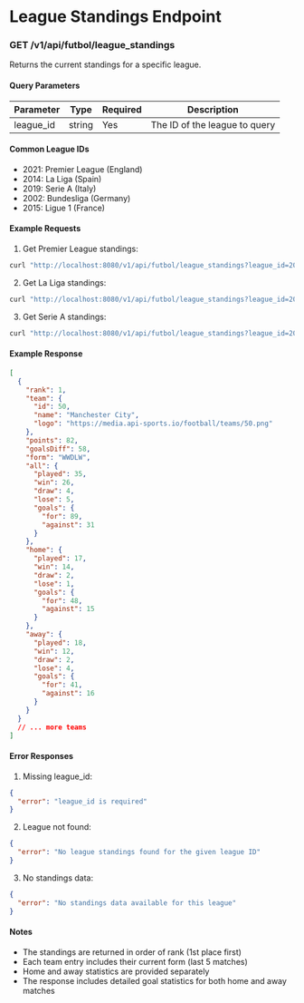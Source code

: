 # League Standings Endpoint

### GET /v1/api/futbol/league_standings

Returns the current standings for a specific league.

#### Query Parameters

| Parameter | Type   | Required | Description                   |
| --------- | ------ | -------- | ----------------------------- |
| league_id | string | Yes      | The ID of the league to query |

#### Common League IDs

- 2021: Premier League (England)
- 2014: La Liga (Spain)
- 2019: Serie A (Italy)
- 2002: Bundesliga (Germany)
- 2015: Ligue 1 (France)

#### Example Requests

1. Get Premier League standings:

```bash
curl "http://localhost:8080/v1/api/futbol/league_standings?league_id=2021"
```

2. Get La Liga standings:

```bash
curl "http://localhost:8080/v1/api/futbol/league_standings?league_id=2014"
```

3. Get Serie A standings:

```bash
curl "http://localhost:8080/v1/api/futbol/league_standings?league_id=2019"
```

#### Example Response

```json
[
  {
    "rank": 1,
    "team": {
      "id": 50,
      "name": "Manchester City",
      "logo": "https://media.api-sports.io/football/teams/50.png"
    },
    "points": 82,
    "goalsDiff": 58,
    "form": "WWDLW",
    "all": {
      "played": 35,
      "win": 26,
      "draw": 4,
      "lose": 5,
      "goals": {
        "for": 89,
        "against": 31
      }
    },
    "home": {
      "played": 17,
      "win": 14,
      "draw": 2,
      "lose": 1,
      "goals": {
        "for": 48,
        "against": 15
      }
    },
    "away": {
      "played": 18,
      "win": 12,
      "draw": 2,
      "lose": 4,
      "goals": {
        "for": 41,
        "against": 16
      }
    }
  }
  // ... more teams
]
```

#### Error Responses

1. Missing league_id:

```json
{
  "error": "league_id is required"
}
```

2. League not found:

```json
{
  "error": "No league standings found for the given league ID"
}
```

3. No standings data:

```json
{
  "error": "No standings data available for this league"
}
```

#### Notes

- The standings are returned in order of rank (1st place first)
- Each team entry includes their current form (last 5 matches)
- Home and away statistics are provided separately
- The response includes detailed goal statistics for both home and away matches
